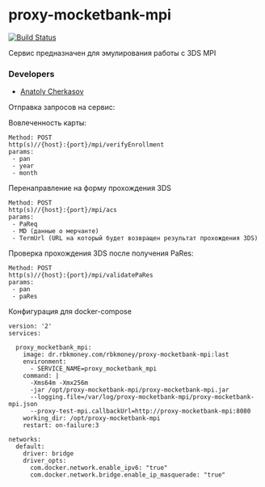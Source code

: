 # proxy-mocketbank-mpi

[![Build Status](http://ci.rbkmoney.com/buildStatus/icon?job=rbkmoney_private/proxy-mocketbank-mpi/master)](http://ci.rbkmoney.com/job/rbkmoney_private/proxy-mocketbank-mpi/master)

Сервис предназначен для эмулирования работы с 3DS MPI


### Developers

- [Anatoly Cherkasov](https://github.com/avcherkasov)
 
Отправка запросов на сервис:

Вовлеченность карты:
```
Method: POST
http(s)//{host}:{port}/mpi/verifyEnrollment
params:
 - pan
 - year
 - month
```

Перенаправление на форму прохождения 3DS

```
Method: POST
http(s)//{host}:{port}/mpi/acs
params:
 - PaReq
 - MD (данные о мерчанте)
 - TermUrl (URL на который будет возвращен результат прохождения 3DS)
```

Проверка прохождения 3DS после получения PaRes:
```
Method: POST
http(s)//{host}:{port}/mpi/validatePaRes
params:
 - pan
 - paRes
```


Конфигурация для docker-compose

```
version: '2'
services:

  proxy_mocketbank_mpi:
    image: dr.rbkmoney.com/rbkmoney/proxy-mocketbank-mpi:last
    environment:
      - SERVICE_NAME=proxy_mocketbank_mpi
    command: |
      -Xms64m -Xmx256m
      -jar /opt/proxy-mocketbank-mpi/proxy-mocketbank-mpi.jar
      --logging.file=/var/log/proxy-mocketbank-mpi/proxy-mocketbank-mpi.json
      --proxy-test-mpi.callbackUrl=http://proxy-mocketbank-mpi:8080
    working_dir: /opt/proxy-mocketbank-mpi
    restart: on-failure:3
    
networks:
  default:
    driver: bridge
    driver_opts:
      com.docker.network.enable_ipv6: "true"
      com.docker.network.bridge.enable_ip_masquerade: "true"
```
